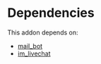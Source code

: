 # Dependencies

This addon depends on:

- [mail_bot](https://github.com/bringout/oca-ocb-core/tree/5d1ce43101a4d83b4ac660942e4a7a462823262f/odoo-bringout-oca-ocb-mail_bot)
- [im_livechat](https://github.com/bringout/oca-ocb-mail/tree/d3df84d6ee90679ea68ea2f315eb8c8fdb7224da/odoo-bringout-oca-ocb-im_livechat)
